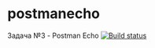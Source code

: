 # postmanecho
Задача №3 - Postman Echo
[![Build status](https://ci.appveyor.com/api/projects/status/ehjdb85jr4i453nj?svg=true)](https://ci.appveyor.com/project/evgsavelov/postmanecho)
